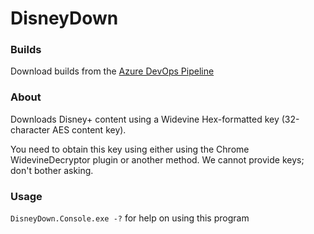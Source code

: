 # DisneyDown
### Builds
Download builds from the [Azure DevOps Pipeline](https://dev.azure.com/brhmedia/DisneyDown/_build)

### About
Downloads Disney+ content using a Widevine Hex-formatted key (32-character AES content key).

You need to obtain this key using either using the Chrome WidevineDecryptor plugin or another method. We cannot provide keys; don't bother asking.

### Usage
`DisneyDown.Console.exe -?` for help on using this program
